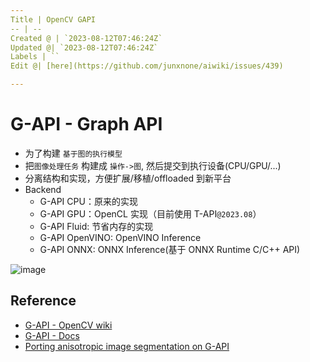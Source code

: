```yaml
---
Title | OpenCV GAPI
-- | --
Created @ | `2023-08-12T07:46:24Z`
Updated @| `2023-08-12T07:46:24Z`
Labels | ``
Edit @| [here](https://github.com/junxnone/aiwiki/issues/439)

---
```

# G-API - Graph API
- 为了构建 `基于图的执行模型`
- 把`图像处理任务` 构建成 `操作->图`, 然后提交到执行设备(CPU/GPU/...)
- 分离结构和实现，方便扩展/移植/offloaded 到新平台
- Backend
  - G-API CPU：原来的实现
  - G-API GPU：OpenCL 实现（目前使用 T-API`@2023.08`）
  - G-API Fluid: 节省内存的实现
  - G-API OpenVINO: OpenVINO Inference
  - G-API ONNX: ONNX Inference(基于 ONNX Runtime C/C++ API)


![image](https://github.com/junxnone/aiwiki/assets/2216970/64888d3a-5647-4303-9119-9c4a66936145)


## Reference
- [G-API - OpenCV wiki](https://github.com/opencv/opencv/wiki/Graph-API)
- [G-API - Docs](https://docs.opencv.org/4.0.0/d0/d1e/gapi.html)
- [Porting anisotropic image segmentation on G-API](https://docs.opencv.org/4.0.0/d3/d7a/tutorial_gapi_anisotropic_segmentation.html)

